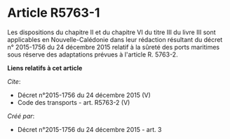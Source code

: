 # Article R5763-1

Les dispositions du chapitre II et du chapitre VI du titre III du livre III sont applicables en Nouvelle-Calédonie dans leur
rédaction résultant du décret n° 2015-1756 du 24 décembre 2015 relatif à la sûreté des ports maritimes sous réserve des
adaptations prévues à l'article R. 5763-2.

**Liens relatifs à cet article**

_Cite_:

  - Décret n°2015-1756 du 24 décembre 2015 (V)
  - Code des transports - art. R5763-2 (V)

_Créé par_:

  - Décret n°2015-1756 du 24 décembre 2015 - art. 3
